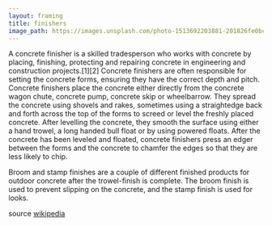 ```yaml
---
layout: framing
title: finishers
image_path: https://images.unsplash.com/photo-1513692203881-201826fe0bc7?ixlib=rb-1.2.1&ixid=eyJhcHBfaWQiOjEyMDd9&auto=format&fit=crop&w=1050&q=80
---
```

A concrete finisher is a skilled tradesperson who works with concrete by placing, finishing, protecting and repairing concrete in engineering and construction projects.[1][2] Concrete finishers are often responsible for setting the concrete forms, ensuring they have the correct depth and pitch. Concrete finishers place the concrete either directly from the concrete wagon chute, concrete pump, concrete skip or wheelbarrow. They spread the concrete using shovels and rakes, sometimes using a straightedge back and forth across the top of the forms to screed or level the freshly placed concrete. After levelling the concrete, they smooth the surface using either a hand trowel, a long handed bull float or by using powered floats. After the concrete has been leveled and floated, concrete finishers press an edger between the forms and the concrete to chamfer the edges so that they are less likely to chip.

Broom and stamp finishes are a couple of different finished products for outdoor concrete after the trowel-finish is complete. The broom finish is used to prevent slipping on the concrete, and the stamp finish is used for looks.

source [wikipedia](https://en.wikipedia.org/wiki/Concrete_finisher)

